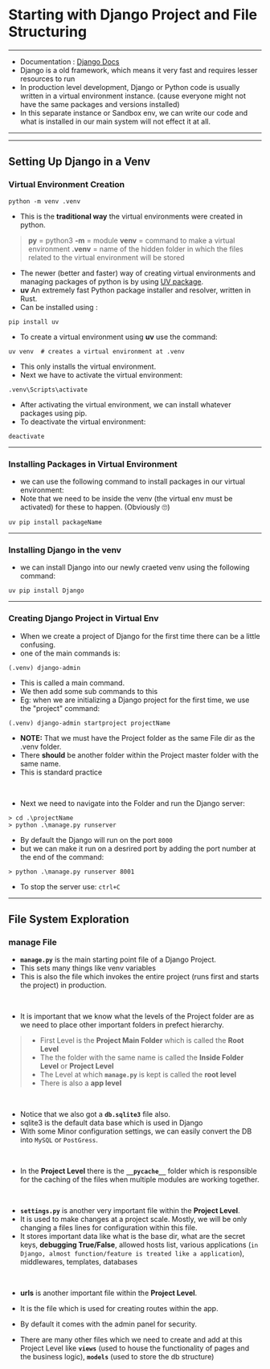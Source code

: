 # Starting with Django Project and File Structuring

---

- Documentation : [Django Docs]('https://docs.djangoproject.com/en/5.0/')
- Django is a old framework, which means it very fast and requires lesser resources to run 
- In production level development, Django or Python code is usually written in a virtual environment instance. (cause everyone might not have the same packages and versions installed)
- In this separate instance or Sandbox env, we can write our code and what is installed in our main system will not effect it at all.

---
---

## Setting Up Django in a Venv

### Virtual Environment Creation 

```
python -m venv .venv
```
- This is the **traditional way** the virtual environments were created in python.
> **py** = python3
> **-m** = module
> **venv** = command to make a virtual environment
> **.venv** = name of the hidden folder in which the files related to the virtual environment will be stored

- The newer (better and faster) way of creating virtual environments and managing packages of python is by using [UV package]('https://pypi.org/project/uv/').
- **uv** An extremely fast Python package installer and resolver, written in Rust.
- Can be installed using : 

```
pip install uv
```
- To create a virtual environment using **uv** use the command: 
```
uv venv  # creates a virtual environment at .venv
```
- This only installs the virtual environment. 
- Next we have to activate the virtual environment:
```
.venv\Scripts\activate
```
- After activating the virtual environment, we can install whatever packages using pip.
- To deactivate the virtual environment:
```
deactivate
```

---

### Installing Packages in Virtual Environment

- we can use the following command to install packages in our virtual environment:
- Note that we need to be inside the venv (the virtual env must be activated) for these to happen. (Obviously 🙄)
```
uv pip install packageName
```

---

### Installing Django in the venv

- we can install Django into our newly craeted venv using the following command: 
```
uv pip install Django
```
---

### Creating Django Project in Virtual Env

- When we create a project of Django for the first time there can be a little confusing. 
- one of the main commands is:
```
(.venv) django-admin
```
- This is called a main command.
- We then add some sub commands to this 
- Eg: when we are initializing a Django project for the first time, we use the "project" command:
```
(.venv) django-admin startproject projectName
```
- **NOTE:** That we must have the Project folder as the same File dir as the .venv folder.
- There **should** be another folder within the Project master folder with the same name.
- This is standard practice 
  
<br>

- Next we need to navigate into the Folder and run the Django server:

```
> cd .\projectName
> python .\manage.py runserver 
```
- By default the Django will run on the port `8000`
- but we can make it run on a desrired port by adding the port number at the end of the command:

```
> python .\manage.py runserver 8001
```
- To stop the server use: `ctrl+C`
---

## File System Exploration 

### manage File

- **`manage.py`** is the main starting point file of a Django Project.
- This sets many things like venv variables
- This is also the file which invokes the entire project (runs first and starts the project) in production.

<br>

- It is important that we know what the levels of the Project folder are as we need to place other important folders in prefect hierarchy.

>- First Level is the **Project Main Folder** which is called the **Root Level** 
>- The the folder with the same name is called the **Inside Folder Level** or **Project Level**
>- The Level at which **`manage.py`** is kept is called the **root level**
>- There is also a **app level**

<br>

- Notice that we also got a **`db.sqlite3`** file also. 
- sqlite3 is the default data base which is used in Django
- With some Minor configuration settings, we can easily convert the DB into `MySQL` or `PostGress`.

<br>

- In the **Project Level** there is the **`__pycache__`** folder which is responsible for the caching of the files when multiple modules are working together.

<br>

- **`settings.py`** is another very important file within the **Project Level**. 
- It is used to make changes at a project scale. Mostly, we will be only changing a files lines for configuration within this file.
-  It stores important data like what is the base dir, what are the secret keys, **debugging True/False**, allowed hosts list, various applications (`in Django, almost function/feature is treated like a application`), middlewares, templates, databases

<br>

- **urls** is another important file within the **Project Level**.
- It is the file which is used for creating routes within the app.
- By default it comes with the admin panel for security. 

- There are many other files which we need to create and add at this Project Level like **`views`** (used to house the functionality of pages and the business logic), **`models`** (used to store the db structure) 